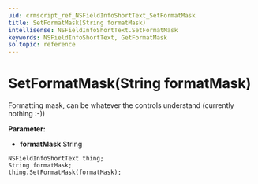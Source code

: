```yaml
---
uid: crmscript_ref_NSFieldInfoShortText_SetFormatMask
title: SetFormatMask(String formatMask)
intellisense: NSFieldInfoShortText.SetFormatMask
keywords: NSFieldInfoShortText, GetFormatMask
so.topic: reference
---
```


# SetFormatMask(String formatMask)

Formatting mask, can be whatever the controls understand (currently nothing :-))

**Parameter:** 
* **formatMask** String

```crmscript
NSFieldInfoShortText thing;
String formatMask;
thing.SetFormatMask(formatMask);
```

